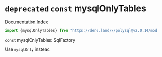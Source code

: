 # `deprecated` `const` mysqlOnlyTables

[Documentation Index](../README.md)

```ts
import {mysqlOnlyTables} from "https://deno.land/x/polysql@v2.0.14/mod.ts"
```

`const` mysqlOnlyTables: SqlFactory

Use `mysqlOnly` instead.

